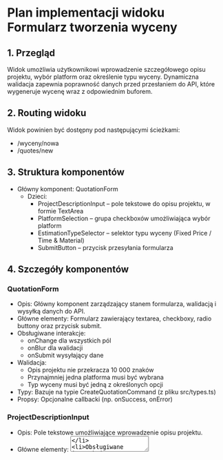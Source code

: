 # Plan implementacji widoku Formularz tworzenia wyceny

## 1. Przegląd
Widok umożliwia użytkownikowi wprowadzenie szczegółowego opisu projektu, wybór platform oraz określenie typu wyceny. Dynamiczna walidacja zapewnia poprawność danych przed przesłaniem do API, które wygeneruje wycenę wraz z odpowiednim buforem.

## 2. Routing widoku
Widok powinien być dostępny pod następującymi ścieżkami:
- /wyceny/nowa
- /quotes/new

## 3. Struktura komponentów
- Główny komponent: QuotationForm
  - Dzieci:
    - ProjectDescriptionInput – pole tekstowe do opisu projektu, w formie TextArea
    - PlatformSelection – grupa checkboxów umożliwiająca wybór platform
    - EstimationTypeSelector – selektor typu wyceny (Fixed Price / Time & Material)
    - SubmitButton – przycisk przesyłania formularza

## 4. Szczegóły komponentów
### QuotationForm
- Opis: Główny komponent zarządzający stanem formularza, walidacją i wysyłką danych do API.
- Główne elementy: Formularz zawierający textarea, checkboxy, radio buttony oraz przycisk submit.
- Obsługiwane interakcje:
  - onChange dla wszystkich pól
  - onBlur dla walidacji
  - onSubmit wysyłający dane
- Walidacja:
  - Opis projektu nie przekracza 10 000 znaków
  - Przynajmniej jedna platforma musi być wybrana
  - Typ wyceny musi być jedną z określonych opcji
- Typy: Bazuje na typie CreateQuotationCommand (z pliku src/types.ts)
- Propsy: Opcjonalne callbacki (np. onSuccess, onError)

### ProjectDescriptionInput
- Opis: Pole tekstowe umożliwiające wprowadzenie opisu projektu.
- Główne elementy: <textarea>
- Obsługiwane interakcje:
  - onChange aktualizujący stan
  - onBlur sprawdzający długość tekstu
- Walidacja: Maksymalnie 10 000 znaków
- Typy: string
- Propsy: value, onChange, onBlur, error

### PlatformSelection
- Opis: Grupa checkboxów do wyboru platform, np. frontend, backend, iOS, Android.
- Główne elementy: Lista checkboxów z etykietami
- Obsługiwane interakcje: onChange aktualizujący listę wybranych platform
- Walidacja: Minimum jedna platforma musi być zaznaczona
- Typy: string[]
- Propsy: selectedPlatforms, onChange, error

### EstimationTypeSelector
- Opis: Umożliwia wybór typu wyceny – "Fixed Price" lub "Time & Material".
- Główne elementy: Radio buttony lub przełącznik
- Obsługiwane interakcje: onChange zmieniający wybrany typ
- Walidacja: Wartość musi być jedną z dozwolonych opcji
- Typy: "Fixed Price" | "Time & Material"
- Propsy: selectedType, onChange

### SubmitButton
- Opis: Przycisk umożliwiający wysłanie formularza.
- Główne elementy: Button
- Obsługiwane interakcje: onClick wywołujący submit formularza
- Propsy: disabled (w zależności od stanu formularza)

## 5. Typy
Nowy ViewModel formularza:
- QuotationFormViewModel:
  - scope: string – opis projektu
  - platforms: string[] – lista wybranych platform
  - estimation_type: "Fixed Price" | "Time & Material" – typ wyceny
  - errors: { scope?: string; platforms?: string; estimation_type?: string } – komunikaty walidacyjne
  - isSubmitting: boolean – status wysyłki

Bazowy DTO: CreateQuotationCommand z pliku src/types.ts

## 6. Zarządzanie stanem
Stan formularza będzie zarządzany w głównym komponencie przy użyciu hooków takich jak useState lub zaawansowanego rozwiązania np. react-hook-form, co uprości walidację i obsługę błędów. Opcjonalnie można stworzyć customowy hook useFormController do centralizacji logiki.

## 7. Integracja API
- Endpoint: POST /api/quotations
- Żądanie: JSON zgodny z CreateQuotationCommand
- Odpowiedź: Obiekt wyceny, zawierający powiązane platformy i zadania
- Działania frontendowe: Po poprawnej odpowiedzi, przekierowanie lub wyświetlenie potwierdzenia, obsługa błędów np. toast notification

## 8. Interakcje użytkownika
- Dynamiczne liczenie znaków podczas wpisywania opisu projektu
- Aktualizacja stanu przy zmianie wyboru checkboxów (PlatformSelection)
- Zmiana wybranego typu wyceny w EstimationTypeSelector
- Wciśnięcie przycisku powoduje walidację i wysyłkę formularza
- Informacja zwrotna po wysłaniu (sukces/błąd)

## 9. Warunki i walidacja
- Opis projektu: max 10 000 znaków
- Minimalny wybór: przynajmniej jedna platforma
- Typ wyceny: tylko dozwolone wartości
- Lokalna walidacja przed wysyłką danych na backend, wyświetlanie komunikatów błędów obok pól

## 10. Obsługa błędów
- Walidacja na poziomie klienta: wyświetlanie komunikatów błędów dla każdego pola
- Obsługa błędów API: wyświetlenie toastów lub komunikatów, blokowanie przycisku submit w trakcie operacji
- Informacja o błędach sieciowych i odpowiednia reakcja (np. retry lub komunikat o braku połączenia)

## 11. Kroki implementacji
1. Utworzyć nową stronę w folderze src/pages/quotes/new.astro (lub alternatywnie src/pages/wyceny/nowa.astro), importującą główny komponent QuotationForm.
2. Zaimplementować komponent QuotationForm:
   - Inicjalizacja stanu (QuotationFormViewModel).
   - Implementacja logiki walidacji oraz obsługi submit.
3. Zaimplementować komponent ProjectDescriptionInput z dynamiczną walidacją długości tekstu.
4. Zaimplementować komponent PlatformSelection renderujący checkboxy dla dostępnych platform (statyczna lista lub pobierana z API).
5. Zaimplementować komponent EstimationTypeSelector z opcjami Fixed Price i Time & Material.
6. Zaimplementować komponent SubmitButton sterowany stanem isSubmitting.
7. Zintegrować wysyłkę formularza z API (POST /api/quotations) i obsłużyć odpowiedź oraz ewentualne błędy.
8. Zastosować stylizację Tailwind CSS zgodnie z wytycznymi projektu.
9. Przeprowadzić testy interfejsu pod kątem responsywności, walidacji i obsługi błędów. 